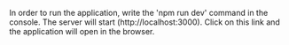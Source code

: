 In order to run the application, write the 'npm run dev' command in the console. The server will start (http://localhost:3000). Click on this link and the application will open in the browser. 